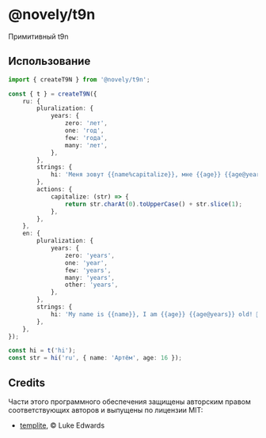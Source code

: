 # @novely/t9n

Примитивный t9n

## Использование

```ts title="main.ts"
import { createT9N } from '@novely/t9n';

const { t } = createT9N({
	ru: {
		pluralization: {
			years: {
				zero: 'лет',
				one: 'год',
				few: 'года',
				many: 'лет',
			},
		},
		strings: {
			hi: 'Меня зовут {{name%capitalize}}, мне {{age}} {{age@years}}! 👋',
		},
		actions: {
			capitalize: (str) => {
				return str.charAt(0).toUpperCase() + str.slice(1);
			},
		},
	},
	en: {
		pluralization: {
			years: {
				zero: 'years',
				one: 'year',
				few: 'years',
				many: 'years',
				other: 'years',
			},
		},
		strings: {
			hi: 'My name is {{name}}, I am {{age}} {{age@years}} old! 👋',
		},
	},
});

const hi = t('hi');
const str = hi('ru', { name: 'Артём', age: 16 });
```

## Credits

Части этого программного обеспечения защищены авторским правом соответствующих авторов и выпущены
по лицензии MIT:

- [templite](https://github.com/lukeed/templite), © Luke Edwards
